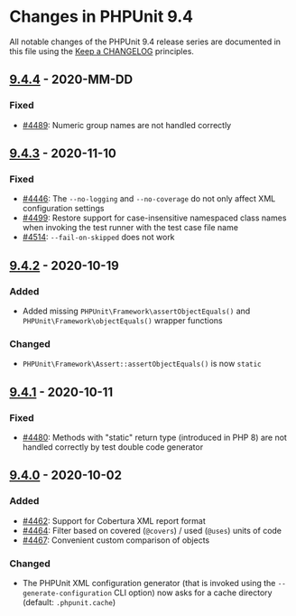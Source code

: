 # Changes in PHPUnit 9.4

All notable changes of the PHPUnit 9.4 release series are documented in this file using the [Keep a CHANGELOG](https://keepachangelog.com/) principles.

## [9.4.4] - 2020-MM-DD

### Fixed

* [#4489](https://github.com/sebastianbergmann/phpunit/issues/4489): Numeric group names are not handled correctly

## [9.4.3] - 2020-11-10

### Fixed

* [#4446](https://github.com/sebastianbergmann/phpunit/pull/4446): The `--no-logging` and `--no-coverage` do not only affect XML configuration settings
* [#4499](https://github.com/sebastianbergmann/phpunit/pull/4499): Restore support for case-insensitive namespaced class names when invoking the test runner with the test case file name
* [#4514](https://github.com/sebastianbergmann/phpunit/issues/4514): `--fail-on-skipped` does not work

## [9.4.2] - 2020-10-19

### Added

* Added missing `PHPUnit\Framework\assertObjectEquals()` and `PHPUnit\Framework\objectEquals()` wrapper functions

### Changed

* `PHPUnit\Framework\Assert::assertObjectEquals()` is now `static`

## [9.4.1] - 2020-10-11

### Fixed

* [#4480](https://github.com/sebastianbergmann/phpunit/issues/4480): Methods with "static" return type (introduced in PHP 8) are not handled correctly by test double code generator

## [9.4.0] - 2020-10-02

### Added

* [#4462](https://github.com/sebastianbergmann/phpunit/pull/4462): Support for Cobertura XML report format
* [#4464](https://github.com/sebastianbergmann/phpunit/issues/4464): Filter based on covered (`@covers`) / used (`@uses`) units of code
* [#4467](https://github.com/sebastianbergmann/phpunit/issues/4467): Convenient custom comparison of objects

### Changed

* The PHPUnit XML configuration generator (that is invoked using the `--generate-configuration` CLI option) now asks for a cache directory (default: `.phpunit.cache`)

[9.4.4]: https://github.com/sebastianbergmann/phpunit/compare/9.4.3...9.4
[9.4.3]: https://github.com/sebastianbergmann/phpunit/compare/9.4.2...9.4.3
[9.4.2]: https://github.com/sebastianbergmann/phpunit/compare/9.4.1...9.4.2
[9.4.1]: https://github.com/sebastianbergmann/phpunit/compare/9.4.0...9.4.1
[9.4.0]: https://github.com/sebastianbergmann/phpunit/compare/9.3.11...9.4.0
